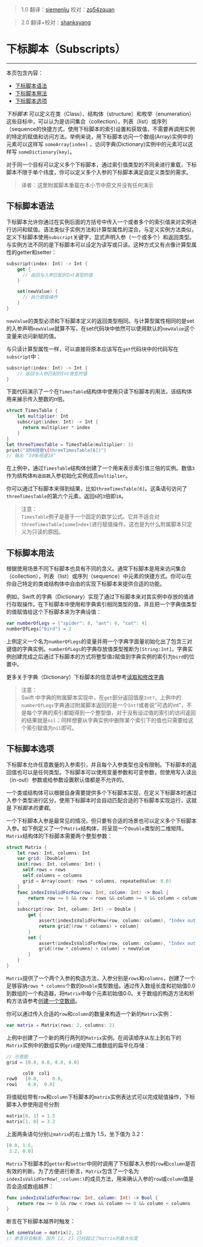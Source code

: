 > 1.0
> 翻译：[siemenliu](https://github.com/siemenliu)
> 校对：[zq54zquan](https://github.com/zq54zquan)

> 2.0
> 翻译+校对：[shanksyang](https://github.com/shanksyang)


# 下标脚本（Subscripts）
-----------------

本页包含内容：

- [下标脚本语法](#subscript_syntax)
- [下标脚本用法](#subscript_usage)
- [下标脚本选项](#subscript_options)

*下标脚本* 可以定义在类（Class）、结构体（structure）和枚举（enumeration）这些目标中，可以认为是访问集合（collection），列表（list）或序列（sequence的快捷方式，使用下标脚本的索引设置和获取值，不需要再调用实例的特定的赋值和访问方法。举例来说，用下标脚本访问一个数组(Array)实例中的元素可以这样写 `someArray[index]` ，访问字典(Dictionary)实例中的元素可以这样写 `someDictionary[key]`。

对于同一个目标可以定义多个下标脚本，通过索引值类型的不同来进行重载，下标脚本不限于单个纬度，你可以定义多个入参的下标脚本满足自定义类型的需求。

> 译者：这里附属脚本重载在本小节中原文并没有任何演示  

<a name="subscript_syntax"></a>
## 下标脚本语法

下标脚本允许你通过在实例后面的方括号中传入一个或者多个的索引值来对实例进行访问和赋值。语法类似于实例方法和计算型属性的混合。与定义实例方法类似，定义下标脚本使用`subscript`关键字，显式声明入参（一个或多个）和返回类型。与实例方法不同的是下标脚本可以设定为读写或只读。这种方式又有点像计算型属性的getter和setter：

```swift
subscript(index: Int) -> Int {
    get {
      // 返回与入参匹配的Int类型的值
    }

    set(newValue) {
      // 执行赋值操作
    }
}
```

`newValue`的类型必须和下标脚本定义的返回类型相同。与计算型属性相同的是set的入参声明`newValue`就算不写，在set代码块中依然可以使用默认的`newValue`这个变量来访问新赋的值。

与只读计算型属性一样，可以直接将原本应该写在`get`代码块中的代码写在`subscript`中：

```swift
subscript(index: Int) -> Int {
    // 返回与入参匹配的Int类型的值
}
```

下面代码演示了一个在`TimesTable`结构体中使用只读下标脚本的用法，该结构体用来展示传入整数的*n*倍。

```swift
struct TimesTable {
    let multiplier: Int
    subscript(index: Int) -> Int {
      return multiplier * index
    }
}
let threeTimesTable = TimesTable(multiplier: 3)
print("3的6倍是\(threeTimesTable[6])")
// 输出 "3的6倍是18"
```

在上例中，通过`TimesTable`结构体创建了一个用来表示索引值三倍的实例。数值`3`作为结构体`构造函数`入参初始化实例成员`multiplier`。

你可以通过下标脚本来得到结果，比如`threeTimesTable[6]`。这条语句访问了`threeTimesTable`的第六个元素，返回`6`的`3`倍即`18`。

>注意：  
> `TimesTable`例子是基于一个固定的数学公式。它并不适合对`threeTimesTable[someIndex]`进行赋值操作，这也是为什么附属脚本只定义为只读的原因。  

<a name="subscript_usage"></a>
## 下标脚本用法

根据使用场景不同下标脚本也具有不同的含义。通常下标脚本是用来访问集合（collection），列表（list）或序列（sequence）中元素的快捷方式。你可以在你自己特定的类或结构体中自由的实现下标脚本来提供合适的功能。

例如，Swift 的字典（Dictionary）实现了通过下标脚本来对其实例中存放的值进行存取操作。在下标脚本中使用和字典索引相同类型的值，并且把一个字典值类型的值赋值给这个下标脚本来为字典设值：

```swift
var numberOfLegs = ["spider": 8, "ant": 6, "cat": 4]
numberOfLegs["bird"] = 2
```

上例定义一个名为`numberOfLegs`的变量并用一个字典字面量初始化出了包含三对键值的字典实例。`numberOfLegs`的字典存放值类型推断为`[String:Int]`。字典实例创建完成之后通过下标脚本的方式将整型值`2`赋值到字典实例的索引为`bird`的位置中。

更多关于字典（Dictionary）下标脚本的信息请参考[读取和修改字典](./04_Collection_Types.html#accessing_and_modifying_a_dictionary)

> 注意：  
> Swift 中字典的附属脚本实现中，在`get`部分返回值是`Int?`，上例中的`numberOfLegs`字典通过附属脚本返回的是一个`Int?`或者说“可选的int”，不是每个字典的索引都能得到一个整型值，对于没有设过值的索引的访问返回的结果就是`nil`；同样想要从字典实例中删除某个索引下的值也只需要给这个索引赋值为`nil`即可。  

<a name="subscript_options"></a>
## 下标脚本选项

下标脚本允许任意数量的入参索引，并且每个入参类型也没有限制。下标脚本的返回值也可以是任何类型。下标脚本可以使用变量参数和可变参数，但使用写入读出（in-out）参数或给参数设置默认值都是不允许的。

一个类或结构体可以根据自身需要提供多个下标脚本实现，在定义下标脚本时通过入参个类型进行区分，使用下标脚本时会自动匹配合适的下标脚本实现运行，这就是*下标脚本的重载*。

一个下标脚本入参是最常见的情况，但只要有合适的场景也可以定义多个下标脚本入参。如下例定义了一个`Matrix`结构体，将呈现一个`Double`类型的二维矩阵。`Matrix`结构体的下标脚本需要两个整型参数：

```swift
struct Matrix {
    let rows: Int, columns: Int
    var grid: [Double]
    init(rows: Int, columns: Int) {
      self.rows = rows
      self.columns = columns
      grid = Array(count: rows * columns, repeatedValue: 0.0)
    }
    func indexIsValidForRow(row: Int, column: Int) -> Bool {
        return row >= 0 && row < rows && column >= 0 && column < columns
    }
    subscript(row: Int, column: Int) -> Double {
        get {
            assert(indexIsValidForRow(row, column: column), "Index out of range")
            return grid[(row * columns) + column]
        }
        set {
            assert(indexIsValidForRow(row, column: column), "Index out of range")
            grid[(row * columns) + column] = newValue
        }
    }
}
```

`Matrix`提供了一个两个入参的构造方法，入参分别是`rows`和`columns`，创建了一个足够容纳`rows * columns`个数的`Double`类型数组。通过传入数组长度和初始值0.0到数组的一个构造器，将`Matrix`中每个元素初始值0.0。关于数组的构造方法和析构方法请参考[创建一个空数组](./04_Collection_Types.html#creating_an_empty_array)。

你可以通过传入合适的`row`和`column`的数量来构造一个新的`Matrix`实例：

```swift
var matrix = Matrix(rows: 2, columns: 2)
```

上例中创建了一个新的两行两列的`Matrix`实例。在阅读顺序从左上到右下的`Matrix`实例中的数组实例`grid`是矩阵二维数组的扁平化存储：

```swift
// 示意图
grid = [0.0, 0.0, 0.0, 0.0]

      col0  col1
row0   [0.0,     0.0,
row1    0.0,  0.0]
```

将值赋给带有`row`和`column`下标脚本的`matrix`实例表达式可以完成赋值操作，下标脚本入参使用逗号分割

```swift
matrix[0, 1] = 1.5
matrix[1, 0] = 3.2
```

上面两条语句分别`让matrix`的右上值为 1.5，坐下值为 3.2：

```swift
[0.0, 1.5,
 3.2, 0.0]
```

`Matrix`下标脚本的`getter`和`setter`中同时调用了下标脚本入参的`row`和`column`是否有效的判断。为了方便进行断言，`Matrix`包含了一个名为`indexIsValidForRow(_:column:)`的成员方法，用来确认入参的`row`或`column`值是否会造成数组越界：

```swift
func indexIsValidForRow(row: Int, column: Int) -> Bool {
    return row >= 0 && row < rows && column >= 0 && column < columns
}
```

断言在下标脚本越界时触发：

```swift
let someValue = matrix[2, 2]
// 断言将会触发，因为 [2, 2] 已经超过了matrix的最大长度
```
